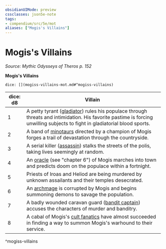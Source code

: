 ```yaml
---
obsidianUIMode: preview
cssclasses: json5e-note
tags:
- compendium/src/5e/mot
aliases: ["Mogis's Villains"]
---
```

# Mogis's Villains
*Source: Mythic Odysseys of Theros p. 152* 

**Mogis's Villains**

`dice: [](mogiss-villains-mot.md#^mogiss-villains)`

| dice: d8 | Villain |
|----------|---------|
| 1 | A petty tyrant ([gladiator](/Systems/5e/bestiary/humanoid/gladiator.md)) rules his populace through threats and intimidation. His favorite pastime is forcing unwilling subjects to fight in gladiatorial blood sports. |
| 2 | A band of [minotaurs](/Systems/5e/bestiary/monstrosity/minotaur.md) directed by a champion of Mogis forges a trail of devastation through the countryside. |
| 3 | A serial killer ([assassin](/Systems/5e/bestiary/humanoid/assassin.md)) stalks the streets of the polis, taking lives seemingly at random. |
| 4 | An [oracle](/Systems/5e/bestiary/humanoid/oracle-mot.md) (see "chapter 6") of Mogis marches into town and predicts doom on the populace within a fortnight. |
| 5 | Priests of Iroas and Heliod are being murdered by unknown assailants and their temples desecrated. |
| 6 | An [archmage](/Systems/5e/bestiary/humanoid/archmage.md) is corrupted by Mogis and begins summoning demons to savage the population. |
| 7 | A badly wounded caravan guard ([bandit captain](/Systems/5e/bestiary/humanoid/bandit-captain.md)) accuses the characters of murder and banditry. |
| 8 | A cabal of Mogis's [cult fanatics](/Systems/5e/bestiary/humanoid/cult-fanatic.md) have almost succeeded in finding a way to summon Mogis's warhound to their service. |
^mogiss-villains